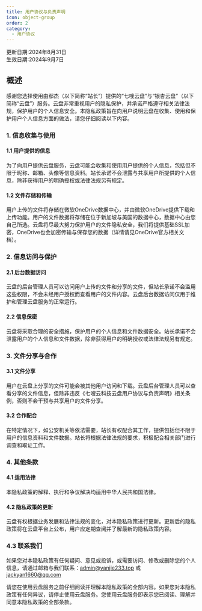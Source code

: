 ```yaml
---
title: 用户协议与负责声明
icon: object-group
order: 2
category:
  - 用户协议
---
```


更新日期:2024年8月31日   
生效日期:2024年9月7日

## 概述

感谢您选择使用由鄢杰（以下简称“站长”）提供的“七嗖云盘”与“银杏云盘”（以下简称“云盘”）服务。云盘非常重视用户的隐私保护，并承诺严格遵守相关法律法规，保护用户的个人信息安全。本隐私政策旨在向用户说明云盘在收集、使用和保护用户个人信息方面的做法，请您仔细阅读以下内容。

### 1. 信息收集与使用
#### 1.1 用户提供的信息

为了向用户提供云盘服务，云盘可能会收集和使用用户提供的个人信息，包括但不限于昵称、邮箱、头像等信息资料。站长承诺不会泄露与共享用户所提供的个人信息，除非获得用户的明确授权或法律法规另有规定。
#### 1.2 文件存储和传输

用户上传的文件将存储在微软OneDrive数据中心，并由微软OneDrive提供下载和上传功能。用户的文件数据将存储在位于新加坡与美国的数据中心，数据中心由您自己所选。云盘将尽最大努力保护用户的文件隐私安全，我们将提供基础SSL加密，OneDrive也会加密传输与保存您的数据（详情请见OneDrive官方相关文档）。

### 2. 信息访问与保护
#### 2.1 后台数据访问

云盘的后台管理人员可以访问用户上传的文件和分享的文件，但站长承诺不会滥用这些权限，不会未经用户授权而查看用户的文件内容。云盘后台数据访问仅用于维护和管理云盘服务的正常运行。

#### 2.2 信息保密

云盘将采取合理的安全措施，保护用户的个人信息和文件数据安全。站长承诺不会泄露用户的个人信息和文件数据，除非获得用户的明确授权或法律法规另有规定。

### 3. 文件分享与合作
#### 3.1 文件分享

用户在云盘上分享的文件可能会被其他用户访问和下载。云盘后台管理人员可以查看分享的文件信息，但除非违反《七嗖云科技云盘用户协议与负责声明》相关条例，否则不会干预与共享用户的文件分享。
#### 3.2 合作配合

在特定情况下，如公安机关等依法需要，站长有权配合其工作，提供包括但不限于用户的信息资料和文件数据。站长将根据法律法规的要求，积极配合相关部门进行调查和取证工作。

### 4. 其他条款
#### 4.1 适用法律

本隐私政策的解释、执行和争议解决均适用中华人民共和国法律。

#### 4.2 隐私政策的更新

云盘有权根据业务发展和法律法规的变化，对本隐私政策进行更新。更新后的隐私政策将在云盘平台上公布，用户应定期查阅并了解最新的隐私政策内容。
### 4.3 联系我们

如果您对本隐私政策有任何疑问、意见或投诉，或需要访问、修改或删除您的个人信息，请通过邮箱与我们联系：[admin@yanjie233.top](mailto:admin@yanjie233.top) 或 [jackyan1660@qq.com](mailto:jackyan1660@qq.com)  

请您在使用云盘服务之前仔细阅读并理解本隐私政策的全部内容。如果您对本隐私政策有任何异议，请停止使用云盘服务。您使用云盘服务即表示您已阅读、理解并同意本隐私政策的全部条款。
